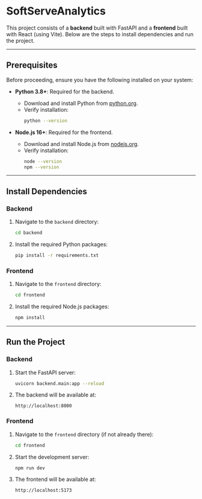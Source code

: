 # SoftServeAnalytics

This project consists of a **backend** built with FastAPI and a **frontend** built with React (using Vite). Below are the steps to install dependencies and run the project.

---

## **Prerequisites**

Before proceeding, ensure you have the following installed on your system:

- **Python 3.8+**: Required for the backend.
  - Download and install Python from [python.org](https://www.python.org/downloads/).
  - Verify installation:
    ```bash
    python --version
    ```

- **Node.js 16+**: Required for the frontend.
  - Download and install Node.js from [nodejs.org](https://nodejs.org/).
  - Verify installation:
    ```bash
    node --version
    npm --version
    ```

---

## **Install Dependencies**

### **Backend**
1. Navigate to the `backend` directory:
   ```bash
   cd backend
   ```
2. Install the required Python packages:
   ```bash
   pip install -r requirements.txt
   ```

### **Frontend**
1. Navigate to the `frontend` directory:
   ```bash
   cd frontend
   ```
2. Install the required Node.js packages:
   ```bash
   npm install
   ```

---

## **Run the Project**

### **Backend**
1. Start the FastAPI server:
   ```bash
   uvicorn backend.main:app --reload
   ```
2. The backend will be available at:
   ```
   http://localhost:8000
   ```

### **Frontend**
1. Navigate to the `frontend` directory (if not already there):
   ```bash
   cd frontend
   ```
2. Start the development server:
   ```bash
   npm run dev
   ```
3. The frontend will be available at:
   ```
   http://localhost:5173
   ```